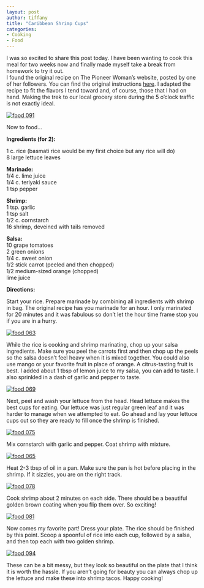 ```yaml
---
layout: post
author: tiffany
title: "Caribbean Shrimp Cups"
categories: 
- Cooking
- Food
---
```


I was so excited to share this post today. I have been wanting to cook this meal for two weeks now and finally made myself take a break from homework to try it out.  
I found the original recipe on The Pioneer Woman’s website, posted by one of her followers. You can find the original instructions [here](http://thepioneerwoman.com/tasty-kitchen/recipes/main-courses/island-shrimp-lettuce-cups/). I adapted the recipe to fit the flavors I tend toward and, of course, those that I had on hand. Making the trek to our local grocery store during the 5 o’clock traffic is not exactly ideal.

[![](jekyll_uploads/2011/03/food-091-575x431.jpg "food 091")](http://www.sweetpeonies.com/2011/03/caribbean-shrimp-cups/food-091/)

Now to food…

**Ingredients (for 2):**

1 c. rice (basmati rice would be my first choice but any rice will do)  
8 large lettuce leaves

**Marinade:**  
1/4 c. lime juice  
1/4 c. teriyaki sauce  
1 tsp pepper

**Shrimp:**  
1 tsp. garlic  
1 tsp salt  
1/2 c. cornstarch  
16 shrimp, deveined with tails removed

**Salsa:**  
10 grape tomatoes  
2 green onions  
1/4 c. sweet onion  
1/2 stick carrot (peeled and then chopped)  
1/2 medium-sized orange (chopped)  
lime juice

**Directions:**

Start your rice. Prepare marinade by combining all ingredients with shrimp in bag. The original recipe has you marinade for an hour. I only marinated for 20 minutes and it was fabulous so don’t let the hour time frame stop you if you are in a hurry.

[![](jekyll_uploads/2011/03/food-063-575x431.jpg "food 063")](http://www.sweetpeonies.com/2011/03/caribbean-shrimp-cups/food-063/)

While the rice is cooking and shrimp marinating, chop up your salsa ingredients. Make sure you peel the carrots first and then chop up the peels so the salsa doesn’t feel heavy when it is mixed together. You could also use mango or your favorite fruit in place of orange. A citrus-tasting fruit is best. I added about 1 tbsp of lemon juice to my salsa, you can add to taste. I also sprinkled in a dash of garlic and pepper to taste.

[![](jekyll_uploads/2011/03/food-069-575x431.jpg "food 069")](http://www.sweetpeonies.com/2011/03/caribbean-shrimp-cups/food-069/)

Next, peel and wash your lettuce from the head. Head lettuce makes the best cups for eating. Our lettuce was just regular green leaf and it was harder to manage when we attempted to eat. Go ahead and lay your lettuce cups out so they are ready to fill once the shrimp is finished.

[![](jekyll_uploads/2011/03/food-075-575x431.jpg "food 075")](http://www.sweetpeonies.com/2011/03/caribbean-shrimp-cups/food-075/)

Mix cornstarch with garlic and pepper. Coat shrimp with mixture.

[![](jekyll_uploads/2011/03/food-065-575x431.jpg "food 065")](http://www.sweetpeonies.com/2011/03/caribbean-shrimp-cups/food-065/)

Heat 2-3 tbsp of oil in a pan. Make sure the pan is hot before placing in the shrimp. If it sizzles, you are on the right track.

[![](jekyll_uploads/2011/03/food-078-575x431.jpg "food 078")](http://www.sweetpeonies.com/2011/03/caribbean-shrimp-cups/food-078/)

Cook shrimp about 2 minutes on each side. There should be a beautiful golden brown coating when you flip them over. So exciting!

[![](jekyll_uploads/2011/03/food-081-575x431.jpg "food 081")](http://www.sweetpeonies.com/2011/03/caribbean-shrimp-cups/food-081/)

Now comes my favorite part! Dress your plate. The rice should be finished by this point. Scoop a spoonful of rice into each cup, followed by a salsa, and then top each with two golden shrimp.

[![](jekyll_uploads/2011/03/food-094-575x431.jpg "food 094")](http://www.sweetpeonies.com/2011/03/caribbean-shrimp-cups/food-094/)

These can be a bit messy, but they look so beautiful on the plate that I think it is worth the hassle. If you aren’t going for beauty you can always chop up the lettuce and make these into shrimp tacos. Happy cooking!